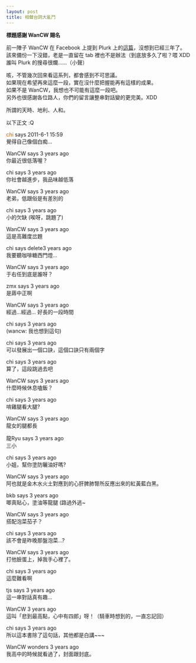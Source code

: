 ```yaml
---
layout: post
title: 相聲台詞大亂鬥
---
```

**標題感謝 WanCW 賜名**  

前一陣子 WanCW 在 Facebook 上提到 Plurk 上的[這篇](http://www.plurk.com/p/cgva0t "chi says 覺得自己像個白痴... - #cgva0t")，沒想到已經三年了。  
該來備份一下沒錯，老是一直留在 tab 裡也不是辦法（到底放多久了啦？喂 XDD  
誰叫 Plurk 的搜尋很爛……（小聲）  
  
咳，不管幾次回來看這系列，都會感到不可思議。  
如果現在希望再來這麼一段，實在沒什麼把握能再有這樣的成果。  
如果不是 WanCW，我想也不可能有這麼一段吧。  
另外也很感謝各位路人，你們的留言讓整串對話變的更完美。XDD  
  
所謂的天時、地利、人和。  
  
以下正文 :Q  
  
<span style="color:#cf5a00;">chi</span> <span class="plurk-qualifier">says</span> <span class="plurk-time">2011-6-1 15:59</span>  
覺得自己像個白痴...  
  
WanCW <span class="plurk-qualifier">says</span> <span class="plurk-time">3 years ago</span>  
你最近很低落喔？  
  
chi <span class="plurk-qualifier">says</span> <span class="plurk-time">3 years ago</span>  
<span title="表演工作坊 - 那一夜，我們說相聲">你社會越進步，我品味越低落</span>  
  
WanCW <span class="plurk-qualifier">says</span> <span class="plurk-time">3 years ago</span>  
<span title="表演工作坊 - 那一夜，我們說相聲">老弟，低跟俗是有差別的</span>  
  
chi <span class="plurk-qualifier">says</span> <span class="plurk-time">3 years ago</span>  
<span title="表演工作坊 - 千禧夜，我們說相聲">小的欠缺</span> (唉呀，跳題了)  
  
WanCW <span class="plurk-qualifier">says</span> <span class="plurk-time">3 years ago</span>  
<span title="表演工作坊 - 台灣怪譚">這是高難度岔題</span>  
  
chi <span class="plurk-qualifier">says</span> <span class="plurk-time">delete3 years ago</span>  
<span title="表演工作坊 - 那一夜，我們說相聲">我要聽咖啡糖西門燈</span>...  
  
WanCW <span class="plurk-qualifier">says</span> <span class="plurk-time">3 years ago</span>  
<span title="表演工作坊 - 那一夜，我們說相聲">于右任到底是誰呀？</span>  
  
zmx <span class="plurk-qualifier">says</span> <span class="plurk-time">3 years ago</span>  
是蔣中正啊  
  
WanCW <span class="plurk-qualifier">says</span> <span class="plurk-time">3 years ago</span>  
<span title="相聲瓦舍 - 誰呼嚨我?">經過…經過…
好長的一段時間</span>  
  
chi <span class="plurk-qualifier">says</span> <span class="plurk-time">3 years ago</span>  
(wancw: 我也想到這句)  
  
chi <span class="plurk-qualifier">says</span> <span class="plurk-time">3 years ago</span>  
<span title="表演工作坊 - 又一夜，他們說相聲">可以發展出一個口訣，這個口訣只有兩個字</span>  
  
chi <span class="plurk-qualifier">says</span> <span class="plurk-time">3 years ago</span>  
<span title="表演工作坊 - 這一夜，誰來說相聲？">算了，這段跳過去吧</span>  
  
WanCW <span class="plurk-qualifier">says</span> <span class="plurk-time">3 years ago</span>  
<span title="表演工作坊 - 又一夜，他們說相聲">什麼時候休息嗑飯？</span>  
  
chi <span class="plurk-qualifier">says</span> <span class="plurk-time">3 years ago</span>  
<span title="表演工作坊 - 又一夜，他們說相聲">啃雞腿看大腿?</span>  
  
WanCW <span class="plurk-qualifier">says</span> <span class="plurk-time">3 years ago</span>  
<span title="表演工作坊 - 又一夜，他們說相聲">龍女的腿都長</span>  
  
龍Ryu <span class="plurk-qualifier">says</span> <span class="plurk-time">3 years ago</span>  
三小  
  
chi <span class="plurk-qualifier">says</span> <span class="plurk-time">3 years ago</span>  
<span title="表演工作坊 - 又一夜，他們說相聲">小姐，幫你塗防曬油好嗎?</span>  
  
WanCW <span class="plurk-qualifier">says</span> <span class="plurk-time">3 years ago</span>  
<span title="表演工作坊 - 台灣怪譚">阿也就是金木水火土對應到的心肝脾肺腎所反應出來的紅黃藍白黑。</span>  
  
bkb <span class="plurk-qualifier">says</span> <span class="plurk-time">3 years ago</span>  
唧真貼心，塗油等龍腿 (路過外逃~  
  
WanCW <span class="plurk-qualifier">says</span> <span class="plurk-time">3 years ago</span>  
<span title="相聲瓦舍 - 他怎麼那麼紅">搭配泡菜茄子？</span>  
  
chi <span class="plurk-qualifier">says</span> <span class="plurk-time">3 years ago</span>  
<span title="表演工作坊 - 那一夜，我們說相聲">該不會是昨晚那盤泡菜...?</span>  
  
WanCW <span class="plurk-qualifier">says</span> <span class="plurk-time">3 years ago</span>  
<span title="表演工作坊 - 那一夜，我們說相聲">打他臉蛋上，掉我手心裡了。</span>  
  
chi <span class="plurk-qualifier">says</span> <span class="plurk-time">3 years ago</span>  
<span title="表演工作坊 - 那一夜，我們說相聲">這麼難看啊</span>  
  
tjs <span class="plurk-qualifier">says</span> <span class="plurk-time">3 years ago</span>  
這一串對話真有趣...  
  
WanCW <span class="plurk-time">3 years ago</span>  
<span title="表演工作坊 - 這一夜，誰來說相聲">這叫「悲到最高點，心中有四郎」呀！</span>（騎車時想到的，一直忘記回）  
  
chi <span class="plurk-qualifier">says</span> <span class="plurk-time">3 years ago</span>  
<span title="表演工作坊 - 又一夜，他們說相聲">所以這本書除了這句話，其他都是白講~~~</span>  
  
WanCW <span class="plurk-qualifier">wonders</span> <span class="plurk-time">3 years ago</span>  
<span title="表演工作坊 - 那一夜，我們說相聲">我高中的時候就看過了，封面跟封底。</span>  

